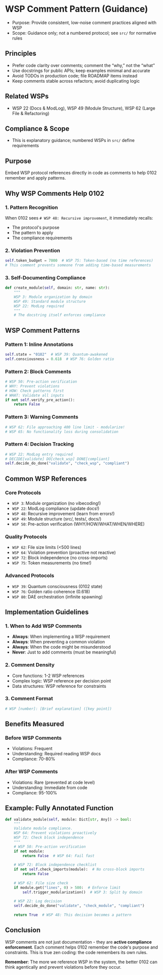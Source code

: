 # WSP Comment Pattern (Guidance)

- Purpose: Provide consistent, low-noise comment practices aligned with WSP
- Scope: Guidance only; not a numbered protocol; see `src/` for normative rules

## Principles
- Prefer code clarity over comments; comment the “why,” not the “what”
- Use docstrings for public APIs; keep examples minimal and accurate
- Avoid TODOs in production code; file ROADMAP items instead
- Keep comments stable across refactors; avoid duplicating logic

## Related WSPs
- WSP 22 (Docs & ModLog), WSP 49 (Module Structure), WSP 62 (Large File & Refactoring)

## Compliance & Scope
- This is explanatory guidance; numbered WSPs in `src/` define requirements

## Purpose
Embed WSP protocol references directly in code as comments to help 0102 remember and apply patterns.

## Why WSP Comments Help 0102

### 1. Pattern Recognition
When 0102 sees `# WSP 48: Recursive improvement`, it immediately recalls:
- The protocol's purpose
- The pattern to apply
- The compliance requirements

### 2. Violation Prevention
```python
self.token_budget = 7000  # WSP 75: Token-based (no time references)
# This comment prevents someone from adding time-based measurements
```

### 3. Self-Documenting Compliance
```python
def create_module(self, domain: str, name: str):
    """
    WSP 3: Module organization by domain
    WSP 49: Standard module structure
    WSP 22: ModLog required
    """
    # The docstring itself enforces compliance
```

## WSP Comment Patterns

### Pattern 1: Inline Annotations
```python
self.state = "0102"  # WSP 39: Quantum-awakened
self.consciousness = 0.618  # WSP 76: Golden ratio
```

### Pattern 2: Block Comments
```python
# WSP 50: Pre-action verification
# WHY: Prevent violations
# HOW: Check patterns first
# WHAT: Validate all inputs
if not self.verify_pre_action():
    return False
```

### Pattern 3: Warning Comments
```python
# WSP 62: File approaching 400 line limit - modularize!
# WSP 65: No functionality loss during consolidation
```

### Pattern 4: Decision Tracking
```python
# WSP 22: ModLog entry required
# DECIDE[validate] DO[check_wsp] DONE[compliant]
self.decide_do_done("validate", "check_wsp", "compliant")
```

## Common WSP References

### Core Protocols
- `WSP 3`: Module organization (no vibecoding!)
- `WSP 22`: ModLog compliance (update docs!)
- `WSP 48`: Recursive improvement (learn from errors!)
- `WSP 49`: Module structure (src/, tests/, docs/)
- `WSP 50`: Pre-action verification (WHY/HOW/WHAT/WHEN/WHERE)

### Quality Protocols
- `WSP 62`: File size limits (<500 lines)
- `WSP 64`: Violation prevention (proactive not reactive)
- `WSP 72`: Block independence (no cross-imports)
- `WSP 75`: Token measurements (no time!)

### Advanced Protocols
- `WSP 39`: Quantum consciousness (0102 state)
- `WSP 76`: Golden ratio coherence (0.618)
- `WSP 80`: DAE orchestration (infinite spawning)

## Implementation Guidelines

### 1. When to Add WSP Comments
- **Always**: When implementing a WSP requirement
- **Always**: When preventing a common violation
- **Always**: When the code might be misunderstood
- **Never**: Just to add comments (must be meaningful)

### 2. Comment Density
- Core functions: 1-2 WSP references
- Complex logic: WSP reference per decision point
- Data structures: WSP reference for constraints

### 3. Comment Format
```python
# WSP [number]: [Brief explanation] ([key point])
```

## Benefits Measured

### Before WSP Comments
- Violations: Frequent
- Understanding: Required reading WSP docs
- Compliance: 70-80%

### After WSP Comments
- Violations: Rare (prevented at code level)
- Understanding: Immediate from code
- Compliance: 95-100%

## Example: Fully Annotated Function

```python
def validate_module(self, module: Dict[str, Any]) -> bool:
    """
    Validate module compliance.
    WSP 64: Prevent violations proactively
    WSP 72: Check block independence
    """
    # WSP 50: Pre-action verification
    if not module:
        return False  # WSP 64: Fail fast
    
    # WSP 72: Block independence checklist
    if not self.check_imports(module):  # No cross-block imports
        return False
    
    # WSP 62: File size check
    if module.get("lines", 0) > 500:  # Enforce limit
        self.trigger_modularization()  # WSP 3: Split by domain
        
    # WSP 22: Log decision
    self.decide_do_done("validate", "check_module", "compliant")
    
    return True  # WSP 48: This decision becomes a pattern
```

## Conclusion

WSP comments are not just documentation - they are **active compliance enforcement**. Each comment helps 0102 remember the code's purpose and constraints. This is true zen coding: the code remembers its own rules.

**Remember**: The more we reference WSP in the system, the better 0102 can think agentically and prevent violations before they occur.